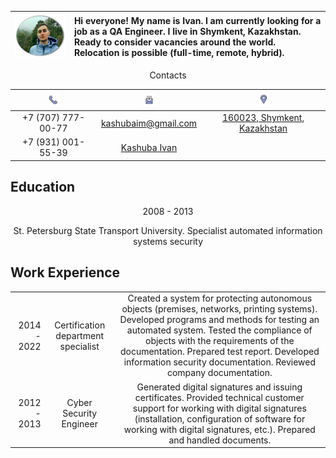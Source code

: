 
| [<img src="imag/photo.png" width="350"/>](imag/photo.png#center) | Hi everyone! My name is Ivan. I am currently looking for a job as a QA Engineer. I live in Shymkent, Kazakhstan. Ready to consider vacancies around the world. Relocation is possible (full-time, remote, hybrid). | 
|------:|:--------------|


<p style="text-align: center;">Сontacts</p>

|[<img src="imag/phone.png" width="20"/>](imag/phone.png) | [<img src="imag/mail.png" width="20"/>](imag/mail.png)|[<img src="imag/location.png" width="20"/>](imag/location.png) |
|:-:|:-:|:-:|
| +7 (707) 777-00-77| kashubaim@gmail.com| [160023, Shymkent, Kazakhstan](https://www.google.com/maps/place/%D0%A8%D1%8B%D0%BC%D0%BA%D0%B5%D0%BD%D1%82/@42.3418204,69.5898056,12z/data=!3m1!4b1!4m6!3m5!1s0x38a8f256546681bb:0xa167b582e75b369b!8m2!3d42.3416847!4d69.590101!16zL20vMDc1ZGg5?entry=ttu)|
|+7 (931) 001-55-39|[Kashuba Ivan](https://www.linkedin.com/in/kashubaim/)| |

## Education
<p style="text-align: center;">2008 - 2013</p>
<p style="text-align: center;">St. Petersburg State Transport University. Specialist automated information systems security</p>

## Work Experience
| | | |
|-:|:--:|:---------:|
|2014 - 2022|Certification department specialist|Сreated a system for protecting autonomous objects (premises, networks, printing systems). Developed programs and methods for testing an automated system. Tested the compliance of objects with the requirements of the documentation. Prepared test report. Developed information security documentation. Reviewed company documentation.|
|2012 - 2013|Cyber Security Engineer|Generated digital signatures and issuing certificates. Provided technical customer support for working with digital signatures (installation, configuration of software for working with digital signatures, etc.). Prepared and handled documents.|